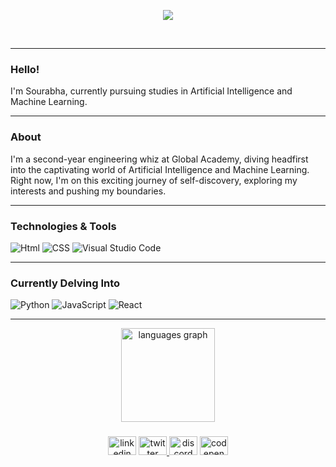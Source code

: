<p align='center'>
  <img src= 'https://github.com/sourabhaprasad/sourabhaprasad/assets/70069572/a9edf61f-02d2-4b16-aa21-7f3adc030091'>
</p>

<br>

***
### Hello! 
I'm Sourabha, currently pursuing studies in Artificial Intelligence and Machine Learning.

***
### About 

I'm a second-year engineering whiz at Global Academy, diving headfirst into the captivating world of Artificial Intelligence and Machine Learning. Right now, I'm on this exciting journey of self-discovery, exploring my interests and pushing my boundaries.


***
### Technologies & Tools 
![Html](https://img.shields.io/badge/Code-HTML-D8BFD8?style=flat&logo=html5&logoColor=white&color=F4E6BA&labelColor=black)
![CSS](https://img.shields.io/badge/Code-CSS-D8BFD8?style=flat&logo=css3&logoColor=white&color=C8B4E1&labelColor=black)
![Visual Studio Code](https://img.shields.io/badge/Tools-Visual%20Studio%20Code-D8BFD8?style=flat&logo=VisualStudioCode&logoColor=white&color=D8BFD8&labelColor=black)

***
### Currently Delving Into 
![Python](https://img.shields.io/badge/Code-Python-D8BFD8?style=flat&logo=python&logoColor=white&color=E6C9E1&labelColor=black)
![JavaScript](https://img.shields.io/badge/Code-JavaScript-blue?style=flat&logo=javascript&logoColor=white&color=AD7FAD&labelColor=black)
![React](https://img.shields.io/badge/build-ReactJS-AB8BCA?style=flat&logo=react&logoColor=white&label=Code&labelColor=black&color=7c4a7c
)
***
<div align="center">
  <img src="https://github-readme-stats.vercel.app/api/top-langs?username=sourabhaprasad&locale=en&hide_title=false&layout=compact&card_width=320&langs_count=5&theme=dracula&hide_border=false&order=2" height="150" alt="languages graph"  />
</div>

###

<div align="center">
  <img src="https://raw.githubusercontent.com/maurodesouza/profile-readme-generator/master/src/assets/icons/social/linkedin/default.svg" width="45" height="30" alt="linkedin logo"  />
  <a href="https://twitter.com/sourabha2401" target="_blank">
    <img src="https://raw.githubusercontent.com/maurodesouza/profile-readme-generator/master/src/assets/icons/social/twitter/default.svg" width="45" height="30" alt="twitter logo"  />
  </a>
  <img src="https://raw.githubusercontent.com/maurodesouza/profile-readme-generator/master/src/assets/icons/social/discord/default.svg" width="45" height="30" alt="discord logo"  />
  <a href="https://codepen.io/souri-droid" target="_blank">
    <img src="https://raw.githubusercontent.com/maurodesouza/profile-readme-generator/master/src/assets/icons/social/codepen/default.svg" width="45" height="30" alt="codepen logo"  />
  </a>
</div>

###
###

<!--
**sourabhaprasad/sourabhaprasad** is a ✨ _special_ ✨ repository because its `README.md` (this file) appears on your GitHub profile.

Here are some ideas to get you started:

- 🔭 I’m currently working on ...
- 🌱 I’m currently learning ...
- 👯 I’m looking to collaborate on ...
- 🤔 I’m looking for help with ...
- 💬 Ask me about ...
- 📫 How to reach me: ...
- 😄 Pronouns: ...
- ⚡ Fun fact: ...
-->
